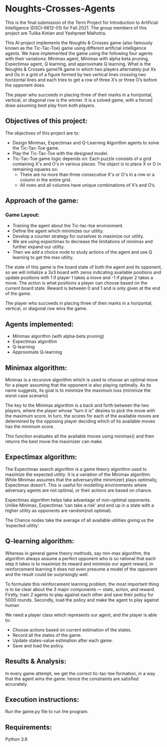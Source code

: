 # Noughts-Crosses-Agents

This is the final submission of the Term Project for Introduction to Artificial Intelligence (DSCI-6612-01) for Fall 2021. The group members of this project are Tulika Kotian and Yashpreet Malhotra.

This AI project implements the Noughts & Crosses game (also famously known as the Tic-Tac-Toe) game using different artificial intelligence agents. We have implemented the game using the following four agents with their variations: Minimax agent, Minimax with alpha beta pruning, Expectimax agent, Q learning, and approximate Q learning.
What is the Noughts & Crosses game?A game in which two players alternately put Xs and Os in a grid of a figure formed by two vertical lines crossing two horizontal lines and each tries to get a row of three X’s or three O’s before the opponent does. 

The player who succeeds in placing three of their marks in a horizontal, vertical, or diagonal row is the winner. It is a solved game, with a forced draw assuming best play from both players.

## Objectives of this project:
The objectives of this project are to:
* Design Minimax, Expectimax and Q-Learning Algorithm agents to solve the Tic-Tac-Toe game.
* Play the Tic-Tac-Toe with the designed model.
* Tic-Tac-Toe game logic depends on: Each puzzle consists of a grid containing X's and O's in various places. The object is to place X or O in remaining squares so:
  * There are no more than three consecutive X's or O's in a row or a column in the entire grid.
  * All rows and all columns have unique combinations of X’s and O’s.
  
## Approach of the game:
### Game Layout:
* Training the agent about the Tic-tac-toe environment.
* Define the agent which minimizes our utility.
* Develop a counter strategy for ourselves to maximize our utility.
* We are using expectimax to decrease the limitations of minimax and further expand our utility.
* Then we add a choice node to study actions of the agent and use Q learning to get the max utility.

The state of this game is the board state of both the agent and its opponent, so we will initialize a 3x3 board with zeros indicating available positions and update positions with 1 if player 1 takes a move and -1 if player 2 takes a move. The action is what positions a player can choose based on the current board state. Reward is between 0 and 1 and is only given at the end of the game.

The player who succeeds in placing three of their marks in a horizontal, vertical, or diagonal row wins the game. 

## Agents implemented:
* Minimax algorithm (with alpha-beta pruning)
* Expectimax algorithm
* Q-learning 
* Approximate Q-learning

## Minimax algorithm:
Minimax is a recursive algorithm which is used to choose an optimal move for a player assuming that the opponent is also playing optimally. As its name suggests, its goal is to minimize the maximum loss (minimize the worst case scenario)

The key to the Minimax algorithm is a back and forth between the two players, where the player whose "turn it is" desires to pick the move with the maximum score. In turn, the scores for each of the available moves are determined by the opposing player deciding which of its available moves has the minimum score.

This function evaluates all the available moves using minimax() and then returns the best move the maximizer can make.

## Expectimax algorithm:
The Expectimax search algorithm is a game theory algorithm used to maximize the expected utility. It is a variation of the Minimax algorithm. While Minimax assumes that the adversary(the minimizer) plays optimally, Expectimax doesn’t. This is useful for modelling environments where adversary agents are not optimal, or their actions are based on chance.

Expectimax algorithm helps take advantage of non-optimal opponents.
Unlike Minimax, Expectimax ‘can take a risk’ and end up in a state with a higher utility as opponents are random(not optimal).

The Chance nodes take the average of all available utilities giving us the ‘expected utility’.

## Q-learning algorithm:
Whereas in general game theory methods, say min-max algorithm, the algorithm always assume a perfect opponent who is so rational that each step it takes is to maximize its reward and minimize our agent reward, in reinforcement learning it does not even presume a model of the opponent and the result could be surprisingly well.

To formulate this reinforcement learning problem, the most important thing is to be clear about the 3 major components — state, action, and reward. Firstly, train 2 agents to play against each other and save their policy for 5000 rounds. Secondly, load the policy and make the agent to play against human

We need a player class which represents our agent, and the player is able to:
* Choose actions based on current estimation of the states.
* Record all the states of the game.
* Update states-value estimation after each game.
* Save and load the policy.

## Results & Analysis:
In every game attempt, we get the correct tic-tac-toe formation, in a way that the agent wins the game. hence the constraints are satisfied accurately.

## Execution instructions:
Run the game.py file to run the program.

## Requirements:
Python 3.8

